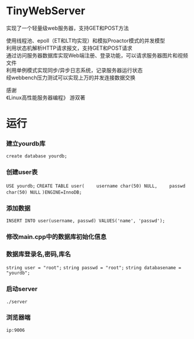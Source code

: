 # TinyWebServer
实现了一个轻量级web服务器，支持GET和POST方法

使用线程池、epoll（ET和LT均实现）和模拟Proactor模式的并发模型 <br>
利用状态机解析HTTP请求报文，支持GET和POST请求<br>
通过访问服务器数据库实现Web端注册、登录功能，可以请求服务器图片和视频文件<br>
利用单例模式实现同步/异步日志系统，记录服务器运行状态 <br>
经webbench压力测试可以实现上万的并发连接数据交换  

感谢<br>
《Linux高性能服务器编程》 游双著

# 运行
### 建立yourdb库
`create database yourdb;`

### 创建user表
`USE yourdb;`
`CREATE TABLE user(`
`    username char(50) NULL,`
`    passwd char(50) NULL`
`)ENGINE=InnoDB;`

### 添加数据
`INSERT INTO user(username, passwd) VALUES('name', 'passwd');`

### 修改main.cpp中的数据库初始化信息

### 数据库登录名,密码,库名
`string user = "root";`
`string passwd = "root";`
`string databasename = "yourdb";`

### 启动server
`./server`

### 浏览器端
`ip:9006`

